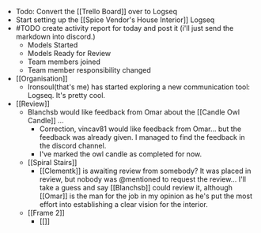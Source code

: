 - Todo: Convert the [[Trello Board]] over to Logseq
- Start setting up the [[Spice Vendor's House Interior]] Logseq
- #TODO create activity report for today and post it (i'll just send the markdown into discord.)
	- Models Started
	- Models Ready for Review
	- Team members joined
	- Team member responsibility changed
- [[Organisation]]
	- Ironsoul(that's me) has started exploring a new communication tool: Logseq. It's pretty cool.
- [[Review]]
	- Blanchsb would like feedback from Omar about the [[Candle Owl Candle]] ...
		- Correction, vincav81 would like feedback from Omar... but the feedback was already given. I managed to find the feedback in the discord channel.
		- I've marked the owl candle as completed for now.
	- [[Spiral Stairs]]
		- [[Clementk]] is awaiting review from somebody? It was placed in review, but nobody was @mentioned to request the review... I'll take a guess and say [[Blanchsb]] could review it, although [[Omar]] is the man for the job in my opinion as he's put the most effort into establishing a clear vision for the interior.
	- [[Frame 2]]
		- [[]]